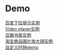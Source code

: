 # Demo

<a target="_blank" href="http://voidsky.cn/Demo/search/">百度下拉提示实例</a>
<br />
<a href="http://zero1five.gitee.io/lazyman/block/zero.html" target="_blank">Video player实例</a>
<br />
<a href="http://voidsky.cn/Demo/douban/" target="_blank">豆瓣书架实例</a>
<br />
<a href="http://voidsky.cn/Demo/Gs/" target="_blank" target="_blank">淘宝商品图片放大镜实例</a>
<br />
<a href="http://voidsky.cn/Demo/clock/clock.html" target="_blank" target="_blank">自定义时钟demo</a>
